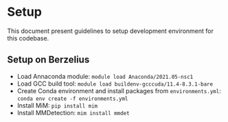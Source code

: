 # Setup

This document present guidelines to setup development environment for this codebase.

## Setup on Berzelius

* Load Annaconda module: `module load Anaconda/2021.05-nsc1`
* Load GCC build tool: `module load buildenv-gcccuda/11.4-8.3.1-bare`
* Create Conda environment and install packages from `environments.yml`: `conda env create -f environments.yml`
* Install MiM: `pip install mim`
* Install MMDetection: `mim install mmdet`

